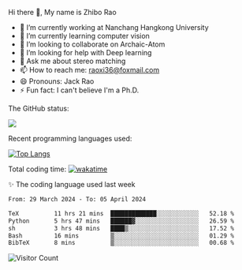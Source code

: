 Hi there 👋, My name is Zhibo Rao
- 🔭 I’m currently working at Nanchang Hangkong University
- 🌱 I’m currently learning computer vision
- 👯 I’m looking to collaborate on Archaic-Atom
- 🤔 I’m looking for help with Deep learning
- 💬 Ask me about stereo matching
- 📫 How to reach me: raoxi36@foxmail.com
- 😄 Pronouns: Jack Rao
- ⚡ Fun fact: I can't believe I'm a Ph.D.

The GitHub status:

![](https://github-readme-stats.vercel.app/api?username=ZhiboRao)

Recent programming languages used:

[![Top Langs](https://github-readme-stats.vercel.app/api/top-langs/?username=ZhiboRao&layout=compact)](https://github.com/anuraghazra/github-readme-stats)

Total coding time: [![wakatime](https://wakatime.com/badge/user/51ec5ec7-4742-4243-9eea-732ade32c0b7.svg)](https://wakatime.com/@51ec5ec7-4742-4243-9eea-732ade32c0b7)

✨ The coding language used last week 
<!--START_SECTION:waka-->

```txt
From: 29 March 2024 - To: 05 April 2024

TeX          11 hrs 21 mins  █████████████░░░░░░░░░░░░   52.18 %
Python       5 hrs 47 mins   ██████▓░░░░░░░░░░░░░░░░░░   26.59 %
sh           3 hrs 48 mins   ████▒░░░░░░░░░░░░░░░░░░░░   17.52 %
Bash         16 mins         ▒░░░░░░░░░░░░░░░░░░░░░░░░   01.29 %
BibTeX       8 mins          ▒░░░░░░░░░░░░░░░░░░░░░░░░   00.68 %
```

<!--END_SECTION:waka-->

![Visitor Count](https://profile-counter.glitch.me/Raohaocheng/count.svg)
